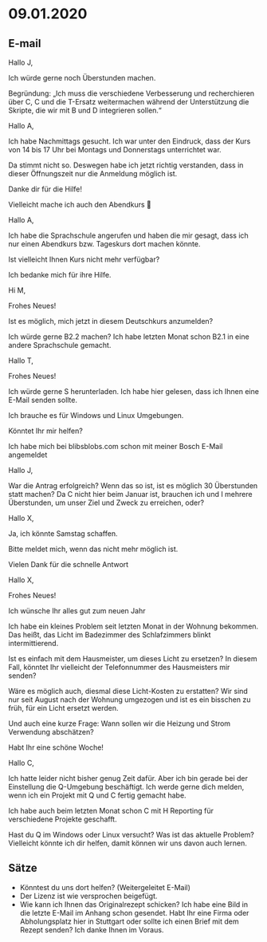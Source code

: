 # 09.01.2020

## E-mail

Hallo J,

Ich würde gerne noch Überstunden machen.

Begründung: „Ich muss die verschiedene Verbesserung und recherchieren über C, C und die T-Ersatz weitermachen während der Unterstützung die Skripte, die wir mit B und D integrieren sollen.“


Hallo A,

Ich habe Nachmittags gesucht. Ich war unter den Eindruck, dass der Kurs von 14 bis 17 Uhr bei Montags und Donnerstags unterrichtet war. 

Da stimmt nicht so. Deswegen habe ich jetzt richtig verstanden, dass in dieser Öffnungszeit nur die Anmeldung möglich ist. 

Danke dir für die Hilfe!

Vielleicht mache ich auch den Abendkurs 

Hallo A,

Ich habe die Sprachschule angerufen und haben die mir gesagt, dass ich nur einen Abendkurs bzw. Tageskurs dort machen könnte. 

Ist vielleicht Ihnen Kurs nicht mehr verfügbar?

Ich bedanke mich für ihre Hilfe.

Hi M,

Frohes Neues!

Ist es möglich, mich jetzt in diesem Deutschkurs anzumelden?

Ich würde gerne B2.2 machen? Ich habe letzten Monat schon B2.1 in eine andere Sprachschule gemacht.


Hallo T,

Frohes Neues!

Ich würde gerne S herunterladen. Ich habe hier gelesen, dass ich Ihnen eine E-Mail senden sollte. 

Ich brauche es für Windows und Linux Umgebungen.

Könntet Ihr mir helfen?

Ich habe mich bei blibsblobs.com schon mit meiner Bosch E-Mail angemeldet


Hallo J,

War die Antrag erfolgreich? Wenn das so ist, ist es möglich 30 Überstunden statt machen? 
Da C nicht hier beim Januar ist, brauchen ich und I mehrere Überstunden, um unser Ziel und Zweck zu erreichen, oder?


Hallo X,

Ja, ich könnte Samstag schaffen.

Bitte meldet mich, wenn das nicht mehr möglich ist.

Vielen Dank für die schnelle Antwort


Hallo X,

Frohes Neues!

Ich wünsche Ihr alles gut zum neuen Jahr

Ich habe ein kleines Problem seit letzten Monat in der Wohnung bekommen. 
Das heißt, das Licht im Badezimmer des Schlafzimmers blinkt intermittierend.

Ist es einfach mit dem Hausmeister, um dieses Licht zu ersetzen?
In diesem Fall, könntet Ihr vielleicht der Telefonnummer des Hausmeisters mir senden?


Wäre es möglich auch, diesmal diese Licht-Kosten zu erstatten? 
Wir sind nur seit August nach der Wohnung umgezogen und ist es ein bisschen zu früh, für ein Licht ersetzt werden.

Und auch eine kurze Frage: Wann sollen wir die Heizung und Strom Verwendung abschätzen?

Habt Ihr eine schöne Woche!


Hallo C,

Ich hatte leider nicht bisher genug Zeit dafür. Aber ich bin gerade bei der Einstellung die Q-Umgebung beschäftigt. 
Ich werde gerne dich melden, wenn ich ein Projekt mit Q und C fertig gemacht habe. 

Ich habe auch beim letzten Monat schon C mit H Reporting für verschiedene Projekte geschafft. 

Hast du Q im Windows oder Linux versucht? Was ist das aktuelle Problem? Vielleicht könnte ich dir helfen, damit können wir uns davon auch lernen. 

## Sätze

* Könntest du uns dort helfen? (Weitergeleitet E-Mail) 
* Der Lizenz ist wie versprochen beigefügt.
* Wie kann ich Ihnen das Originalrezept schicken? Ich habe eine Bild in die letzte E-Mail im Anhang schon gesendet. Habt Ihr eine Firma oder Abholungsplatz hier in Stuttgart oder sollte ich einen Brief mit dem Rezept senden? Ich danke Ihnen im Voraus.
